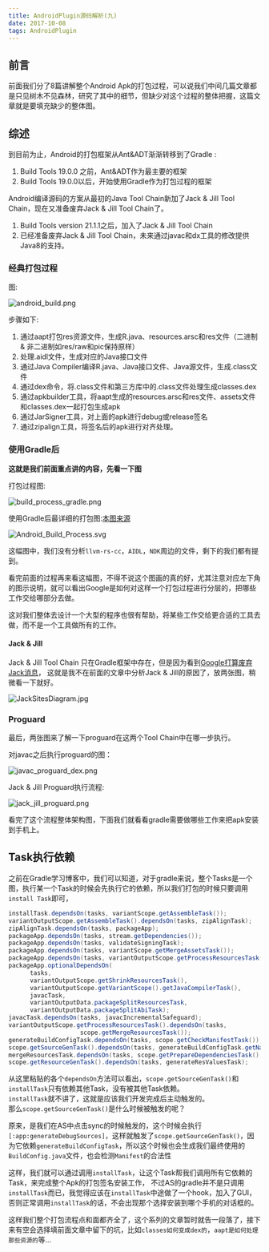 ```yaml
---
title: AndroidPlugin源码解析(九)
date: 2017-10-08
tags: AndroidPlugin
---
```


## 前言

前面我们分了8篇讲解整个Android Apk的打包过程，可以说我们中间几篇文章都是只见树木不见森林，研究了其中的细节，但缺少对这个过程的整体把握，这篇文章就是要填充缺少的整体图。

## 综述

到目前为止，Android的打包框架从Ant&ADT渐渐转移到了Gradle :

1. Build Tools 19.0.0 之前，Ant&ADT作为最主要的框架
2. Build Tools 19.0.0以后，开始使用Gradle作为打包过程的框架

Android编译源码的方案从最初的Java Tool Chain新加了Jack & Jill Tool Chain，现在又准备废弃Jack & Jill Tool Chain了。

1. Build Tools version 21.1.1之后，加入了Jack & Jill Tool Chain
2. 已经准备废弃Jack & Jill Tool Chain，未来通过javac和dx工具的修改提供Java8的支持。

### 经典打包过程

图:

![android_build.png](/img/androidBuild/android_build.png)

步骤如下:

1. 通过aapt打包res资源文件，生成R.java、resources.arsc和res文件（二进制 & 非二进制如res/raw和pic保持原样）
2. 处理.aidl文件，生成对应的Java接口文件
3. 通过Java Compiler编译R.java、Java接口文件、Java源文件，生成.class文件
4. 通过dex命令，将.class文件和第三方库中的.class文件处理生成classes.dex
5. 通过apkbuilder工具，将aapt生成的resources.arsc和res文件、assets文件和classes.dex一起打包生成apk
6. 通过JarSigner工具，对上面的apk进行debug或release签名
7. 通过zipalign工具，将签名后的apk进行对齐处理。

### 使用Gradle后

**这就是我们前面重点讲的内容，先看一下图**

打包过程图: 

![build_process_gradle.png](/img/androidBuild/build_process_gradle.png)

使用Gradle后最详细的打包图:[本图来源](https://sites.google.com/a/android.com/tools/tech-docs/new-build-system/build-workflow)

![Android_Build_Process.svg](/img/androidBuild/Android_Build_Process.svg)

这幅图中，我们没有分析`llvm-rs-cc`，`AIDL`，`NDK`周边的文件，剩下的我们都有提到。

看完前面的过程再来看这幅图，不得不说这个图画的真的好，尤其注意对应左下角的图示说明，就可以看出Google是如何对这样一个打包过程进行分层的，把哪些工作交给哪部分去做。

这对我们整体去设计一个大型的程序也很有帮助，将某些工作交给更合适的工具去做，而不是一个工具做所有的工作。

#### Jack & Jill 

Jack & Jill Tool Chain 只在Gradle框架中存在，但是因为看到[Google打算废弃Jack消息](https://android-developers.googleblog.com/2017/03/future-of-java-8-language-feature.html)，
这就是我不在前面的文章中分析Jack & Jill的原因了，放两张图，稍微看一下就好。

![JackSitesDiagram.jpg](/img/androidBuild/JackSitesDiagram.jpg)

### Proguard

最后，两张图来了解一下proguard在这两个Tool Chain中在哪一步执行。

对javac之后执行proguard的图：

![javac_proguard_dex.png](/img/androidBuild/javac_proguard_dex.png)

Jack & Jill Proguard执行流程:

![jack_jill_proguard.png](/img/androidBuild/jack_jill_proguard.png)

看完了这个流程整体架构图，下面我们就看看gradle需要做哪些工作来把apk安装到手机上。

## Task执行依赖

之前在Gradle学习博客中，我们可以知道，对于gradle来说，整个Tasks是一个图，执行某一个Task的时候会先执行它的依赖，所以我们打包的时候只要调用`install Task`即可，

~~~ java
installTask.dependsOn(tasks, variantScope.getAssembleTask());
variantOutputScope.getAssembleTask().dependsOn(tasks, zipAlignTask);
zipAlignTask.dependsOn(tasks, packageApp);
packageApp.dependsOn(tasks, stream.getDependencies());
packageApp.dependsOn(tasks, validateSigningTask);
packageApp.dependsOn(tasks, variantScope.getMergeAssetsTask());
packageApp.dependsOn(tasks, variantOutputScope.getProcessResourcesTask());
packageApp.optionalDependsOn(
      tasks,
      variantOutputScope.getShrinkResourcesTask(),
      variantOutputScope.getVariantScope().getJavaCompilerTask(),
      javacTask,
      variantOutputData.packageSplitResourcesTask,
      variantOutputData.packageSplitAbiTask);
javacTask.dependsOn(tasks, javacIncrementalSafeguard);
variantOutputScope.getProcessResourcesTask().dependsOn(tasks,
                    scope.getMergeResourcesTask());
generateBuildConfigTask.dependsOn(tasks, scope.getCheckManifestTask());
scope.getSourceGenTask().dependsOn(tasks, generateBuildConfigTask.getName());
mergeResourcesTask.dependsOn(tasks, scope.getPrepareDependenciesTask(), scope.getResourceGenTask());
scope.getResourceGenTask().dependsOn(tasks, generateResValuesTask);
~~~

从这里粘贴的各个`dependsOn`方法可以看出，`scope.getSourceGenTask()`和`installTask`只有依赖其他Task，没有被其他Task依赖。
</br>
`installTask`就不讲了，这就是应该我们开发完成后主动触发的。
</br>
那么`scope.getSourceGenTask()`是什么时候被触发的呢？

原来，是我们在AS中点击sync的时候触发的，这个时候会执行`[:app:generateDebugSources]`，这样就触发了`scope.getSourceGenTask()`，因为它依赖`generateBuildConfigTask`，所以这个时候也会生成我们最终使用的`BuildConfig.java`文件，也会检测`Manifest`的合法性


这样，我们就可以通过调用`installTask`，让这个Task帮我们调用所有它依赖的Task，来完成整个Apk的打包签名安装工作，
不过AS的gradle并不是只调用`installTask`而已，我觉得应该在`installTask`中途做了一个hook，加入了GUI，否则正常调用`installTask`的话，不会出现那个选择安装到哪个手机的对话框的。

这样我们整个打包流程点和面都齐全了，这个系列的文章暂时就告一段落了，接下来有空会选择填前面文章中留下的坑，比如`classes如何变成dex的`，`aapt是如何处理那些资源的`等...